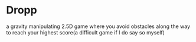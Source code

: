 # Dropp
a gravity manipulating 2.5D game where you avoid obstacles along the way to reach your highest score(a difficult game if I do say so myself)
